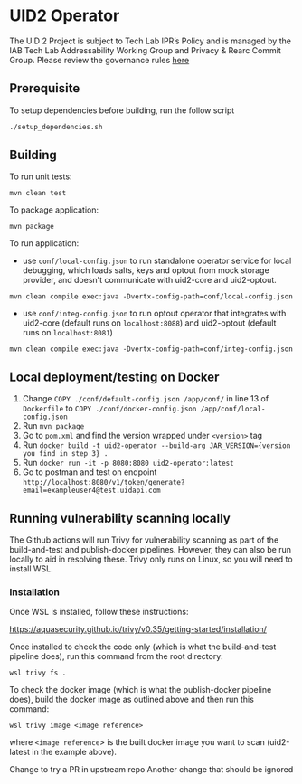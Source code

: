 # UID2 Operator


The UID 2 Project is subject to Tech Lab IPR’s Policy and is managed by the IAB Tech Lab Addressability Working Group and Privacy & Rearc Commit Group. Please review the governance rules [here](https://github.com/IABTechLab/uid2-core/blob/master/Software%20Development%20and%20Release%20Procedures.md)

## Prerequisite

To setup dependencies before building, run the follow script

```bash
./setup_dependencies.sh
```

## Building

To run unit tests:

```
mvn clean test
```

To package application:

```
mvn package
```

To run application:

- use `conf/local-config.json` to run standalone operator service 
  for local debugging, which loads salts, keys and optout from mock storage provider, and doesn't communicate with uid2-core and uid2-optout.

```
mvn clean compile exec:java -Dvertx-config-path=conf/local-config.json
```

- use `conf/integ-config.json` to run optout operator that
  integrates with uid2-core (default runs on `localhost:8088`) and uid2-optout  (default runs on `localhost:8081`)

```
mvn clean compile exec:java -Dvertx-config-path=conf/integ-config.json
```
## Local deployment/testing on Docker
1. Change `COPY ./conf/default-config.json /app/conf/` in line 13 of `Dockerfile` to `COPY ./conf/docker-config.json /app/conf/local-config.json`
2. Run ```mvn package```
3. Go to `pom.xml` and find the version wrapped under `<version>` tag
4. Run ```docker build -t uid2-operator --build-arg JAR_VERSION={version you find in step 3} .```
5. Run ```docker run -it -p 8080:8080 uid2-operator:latest ```
6. Go to postman and test on endpoint `http://localhost:8080/v1/token/generate?email=exampleuser4@test.uidapi.com`

## Running vulnerability scanning locally
The Github actions will run Trivy for vulnerability scanning as part of the build-and-test and publish-docker pipelines. However, they can also be run locally to aid in resolving these.
Trivy only runs on Linux, so you will need to install WSL.

### Installation
Once WSL is installed, follow these instructions:

https://aquasecurity.github.io/trivy/v0.35/getting-started/installation/

Once installed to check the code only (which is what the build-and-test pipeline does), run this command from the root directory:
```
wsl trivy fs .
```

To check the docker image (which is what the publish-docker pipeline does), build the docker image as outlined above and then run this command:
```
wsl trivy image <image reference>
```
where `<image reference`> is the built docker image you want to scan (uid2-latest in the example above). 

Change to try a PR in upstream repo
Another change that should be ignored